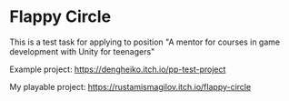 # Flappy Circle
 This is a test task for applying to position "A mentor for courses in game development with Unity for teenagers"

Example project:
https://dengheiko.itch.io/pp-test-project

My playable project:
https://rustamismagilov.itch.io/flappy-circle
